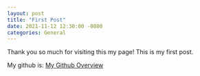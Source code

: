 ```yaml
---
layout: post
title: "First Post"
date: 2021-11-12 12:30:00 -0800
categories: General
---
```


Thank you so much for visiting this my page! This is my first post.

My github is: [My Github Overview](https://github.com/kyohei-us)
